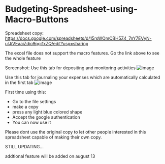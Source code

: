 # Budgeting-Spreadsheet-using-Macro-Buttons

Spreadsheet copy:
https://docs.google.com/spreadsheets/d/15rsWOmCBH5Z4_7nY7EVyN-ulJiVEaaiZdio9pgi1xZQ/edit?usp=sharing

The excel file does not support the macro features. Go the link above to see the whole feature

Screenshot:
Use this tab for depositing and monitoring activities
![image](https://github.com/ChrisCayabyab/Budgeting-Spreadsheet-using-Macro-Buttons/assets/142383617/599b9e91-4d33-401f-b5dc-a14086796d03)

Use this tab for journaling your expenses which are automatically calculated in the first tab
![image](https://github.com/ChrisCayabyab/Budgeting-Spreadsheet-using-Macro-Buttons/assets/142383617/174bdcda-bc2b-49b2-a52a-01002c71a495)

First time using this:
- Go to the file settings
- make a copy
- press any light blue colored shape 
- Accept the google authentication
- You can now use it

Please dont use the original copy to let other people interested in this spreadsheet capable of making their own copy.

STILL UPDATING...

addtional feature will be added on august 13
